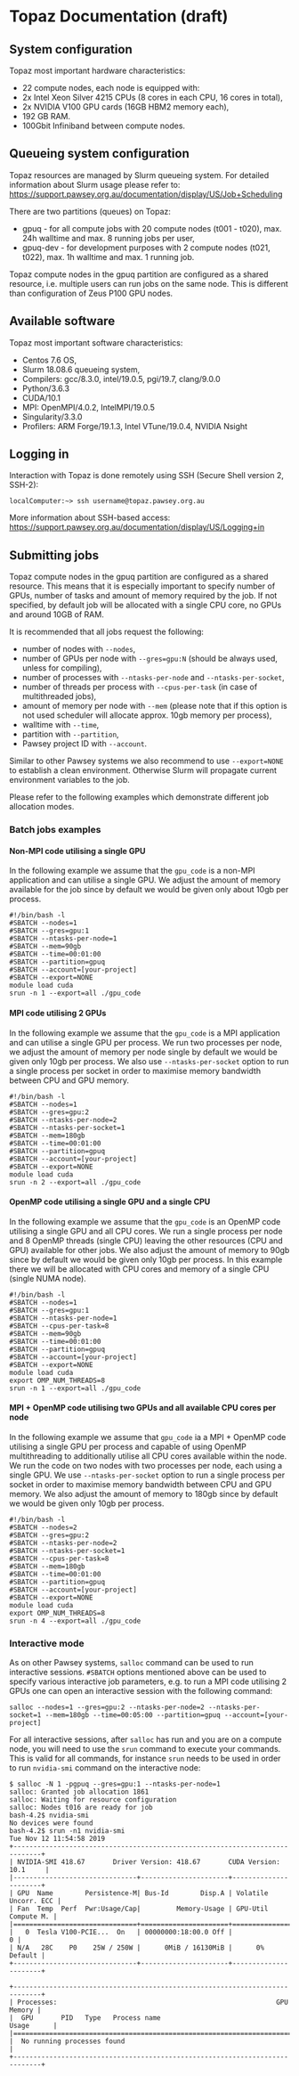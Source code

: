 Topaz Documentation (draft)
======

## System configuration 
Topaz most important hardware characteristics:
* 22 compute nodes, each node is equipped with:
* 2x Intel Xeon Silver 4215 CPUs (8 cores in each CPU, 16 cores in total), 
* 2x NVIDIA V100 GPU cards (16GB HBM2 memory each),
* 192 GB RAM.
* 100Gbit Infiniband between compute nodes. 

## Queueing system configuration
Topaz resources are managed by Slurm queueing system. For detailed information about Slurm usage please refer to: https://support.pawsey.org.au/documentation/display/US/Job+Scheduling

There are two partitions (queues) on Topaz:
* gpuq - for all compute jobs with 20 compute nodes (t001 - t020), max. 24h walltime and max. 8 running jobs per user,
* gpuq-dev - for development purposes with 2 compute nodes (t021, t022), max. 1h walltime and max. 1 running job. 

Topaz compute nodes in the gpuq partition are configured as a shared resource, i.e. multiple users can run jobs on the same node. This is different than configuration of Zeus P100 GPU nodes.

## Available software
Topaz most important software characteristics: 
* Centos 7.6 OS,
* Slurm 18.08.6 queueing system,
* Compilers: gcc/8.3.0, intel/19.0.5, pgi/19.7, clang/9.0.0
* Python/3.6.3
* CUDA/10.1
* MPI: OpenMPI/4.0.2, IntelMPI/19.0.5
* Singularity/3.3.0
* Profilers: ARM Forge/19.1.3, Intel VTune/19.0.4, NVIDIA Nsight

## Logging in 
Interaction with Topaz is done remotely using SSH (Secure Shell version 2, SSH-2):
```
localComputer:~> ssh username@topaz.pawsey.org.au
```
More information about SSH-based access: https://support.pawsey.org.au/documentation/display/US/Logging+in

## Submitting jobs 
Topaz compute nodes in the gpuq partition are configured as a shared resource. This means that it is especially important to specify number of GPUs, number of tasks and amount of memory required by the job. If not specified, by default job will be allocated with a single CPU core, no GPUs and around 10GB of RAM.

It is recommended that all jobs request the following:
* number of nodes with ``--nodes``,
* number of GPUs per node with ``--gres=gpu:N`` (should be always used, unless for compiling),
* number of processes with ``--ntasks-per-node`` and ``--ntasks-per-socket``, 
* number of threads per process with ``--cpus-per-task`` (in case of multithreaded jobs),
* amount of memory per node with ``--mem`` (please note that if this option is not used scheduler will allocate approx. 10gb memory per process),
* walltime with ``--time``,
* partition with ``--partition``,
* Pawsey project ID with ``--account``.

Similar to other Pawsey systems we also recommend to use ``--export=NONE`` to establish a clean environment. Otherwise Slurm will propagate current environment variables to the job.

Please refer to the following examples which demonstrate different job allocation modes.
### Batch jobs examples
#### Non-MPI code utilising a single GPU
In the following example we assume that the ``gpu_code`` is a non-MPI application and can utilise a single GPU. We adjust the amount of memory available for the job since by default we would be given only about 10gb per process. 
```
#!/bin/bash -l
#SBATCH --nodes=1
#SBATCH --gres=gpu:1
#SBATCH --ntasks-per-node=1
#SBATCH --mem=90gb
#SBATCH --time=00:01:00
#SBATCH --partition=gpuq
#SBATCH --account=[your-project]
#SBATCH --export=NONE
module load cuda
srun -n 1 --export=all ./gpu_code
```
#### MPI code utilising 2 GPUs
In the following example we assume that the ``gpu_code`` is a MPI application and can utilise a single GPU per process. We run two processes per node, we adjust the amount of memory per node single by default we would be given only 10gb per process. We also use ``--ntasks-per-socket`` option to run a single process per socket in order to maximise memory bandwidth between CPU and GPU memory.
```
#!/bin/bash -l
#SBATCH --nodes=1
#SBATCH --gres=gpu:2
#SBATCH --ntasks-per-node=2
#SBATCH --ntasks-per-socket=1
#SBATCH --mem=180gb
#SBATCH --time=00:01:00
#SBATCH --partition=gpuq
#SBATCH --account=[your-project]
#SBATCH --export=NONE
module load cuda
srun -n 2 --export=all ./gpu_code
```
#### OpenMP code utilising a single GPU and a single CPU
In the following example we assume that the ``gpu_code`` is an OpenMP code utilising a single GPU and all CPU cores. We run a single process per node and 8 OpenMP threads (single CPU) leaving the other resources (CPU and GPU) available for other jobs. We also adjust the amount of memory to 90gb since by default we would be given only 10gb per process. In this example there we will be allocated with CPU cores and memory of a single CPU (single NUMA node). 
```
#!/bin/bash -l
#SBATCH --nodes=1
#SBATCH --gres=gpu:1
#SBATCH --ntasks-per-node=1
#SBATCH --cpus-per-task=8
#SBATCH --mem=90gb
#SBATCH --time=00:01:00
#SBATCH --partition=gpuq
#SBATCH --account=[your-project]
#SBATCH --export=NONE
module load cuda
export OMP_NUM_THREADS=8
srun -n 1 --export=all ./gpu_code
```
#### MPI + OpenMP code utilising two GPUs and all available CPU cores per node
In the following example we assume that ``gpu_code`` ia a MPI + OpenMP code utilising a single GPU per process and capable of using OpenMP multithreading to additionally utilise all CPU cores available within the node. We run the code on two nodes with two processes per node, each using a single GPU. We use ``--ntasks-per-socket`` option to run a single process per socket in order to maximise memory bandwidth between CPU and GPU memory. We also adjust the amount of memory to 180gb since by default we would be given only 10gb per process.
```
#!/bin/bash -l
#SBATCH --nodes=2
#SBATCH --gres=gpu:2
#SBATCH --ntasks-per-node=2
#SBATCH --ntasks-per-socket=1
#SBATCH --cpus-per-task=8
#SBATCH --mem=180gb
#SBATCH --time=00:01:00
#SBATCH --partition=gpuq
#SBATCH --account=[your-project]
#SBATCH --export=NONE
module load cuda
export OMP_NUM_THREADS=8
srun -n 4 --export=all ./gpu_code
```
### Interactive mode
As on other Pawsey systems, ``salloc`` command can be used to run interactive sessions. ``#SBATCH`` options mentioned above can be used to specify various interactive job parameters, e.g. to run a MPI code utilising 2 GPUs one can open an interactive session with the following command:   
```
salloc --nodes=1 --gres=gpu:2 --ntasks-per-node=2 --ntasks-per-socket=1 --mem=180gb --time=00:05:00 --partition=gpuq --account=[your-project]
```

For all interactive sessions, after ``salloc`` has run and you are on a compute node, you will need to use the ``srun`` command to execute your commands. This is valid for all commands, for instance ``srun`` needs to be used in order to run ``nvidia-smi`` command on the interactive node:
```
$ salloc -N 1 -pgpuq --gres=gpu:1 --ntasks-per-node=1
salloc: Granted job allocation 1861
salloc: Waiting for resource configuration
salloc: Nodes t016 are ready for job
bash-4.2$ nvidia-smi
No devices were found
bash-4.2$ srun -n1 nvidia-smi
Tue Nov 12 11:54:58 2019
+-----------------------------------------------------------------------------+
| NVIDIA-SMI 418.67       Driver Version: 418.67       CUDA Version: 10.1     |
|-------------------------------+----------------------+----------------------+
| GPU  Name        Persistence-M| Bus-Id        Disp.A | Volatile Uncorr. ECC |
| Fan  Temp  Perf  Pwr:Usage/Cap|         Memory-Usage | GPU-Util  Compute M. |
|===============================+======================+======================|
|   0  Tesla V100-PCIE...  On   | 00000000:18:00.0 Off |                    0 |
| N/A   28C    P0    25W / 250W |      0MiB / 16130MiB |      0%      Default |
+-------------------------------+----------------------+----------------------+

+-----------------------------------------------------------------------------+
| Processes:                                                       GPU Memory |
|  GPU       PID   Type   Process name                             Usage      |
|=============================================================================|
|  No running processes found                                                 |
+-----------------------------------------------------------------------------+
```
